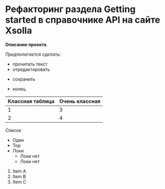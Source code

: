# Рефакторинг раздела Getting started в справочнике API на сайте Xsolla

__Описание проекта__.

*Предполагается сделать:*

- прочитать текст
- отредактировать
* сохранить

- конец.

| Классная таблица | Очень классная |
| ------------- | ------------- |
| 1  | 3  |
| 2  | 4  |

*Список*
+ Один
+ Тор
+ Локи
  * Локи нет
  * Локи нет
  
1. Item A
2. Item B
3. Item C
